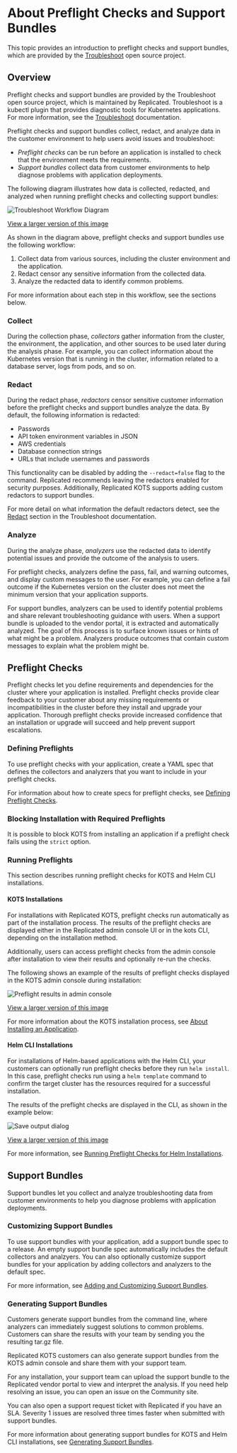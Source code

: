 # About Preflight Checks and Support Bundles

This topic provides an introduction to preflight checks and support bundles, which are provided by the [Troubleshoot](https://troubleshoot.sh/) open source project.

## Overview

Preflight checks and support bundles are provided by the Troubleshoot open source project, which is maintained by Replicated. Troubleshoot is a kubectl plugin that provides diagnostic tools for Kubernetes applications. For more information, see the [Troubleshoot](https://troubleshoot.sh/) documentation.

Preflight checks and support bundles collect, redact, and analyze data in the customer environment to help users avoid issues and troubleshoot:
* _Preflight checks_ can be run before an application is installed to check that the environment meets the requirements.
* _Support bundles_ collect data from customer environments to help diagnose problems with application deployments.

The following diagram illustrates how data is collected, redacted, and analyzed when running preflight checks and collecting support bundles:

![Troubleshoot Workflow Diagram](/images/troubleshoot-workflow-diagram.png)

[View a larger version of this image](/images/troubleshoot-workflow-diagram.png)

As shown in the diagram above, preflight checks and support bundles use the following workflow:
1. Collect data from various sources, including the cluster environment and the application. 
1. Redact censor any sensitive information from the collected data.
1. Analyze the redacted data to identify common problems.

For more information about each step in this workflow, see the sections below.

### Collect

During the collection phase, _collectors_ gather information from the cluster, the environment, the application, and other sources to be used later during the analysis phase. For example, you can collect information about the Kubernetes version that is running in the cluster, information related to a database server, logs from pods, and so on.

### Redact

During the redact phase, _redactors_ censor sensitive customer information before the preflight checks and support bundles analyze the data. By default, the following information is redacted:

- Passwords
- API token environment variables in JSON
- AWS credentials
- Database connection strings
- URLs that include usernames and passwords

This functionality can be disabled by adding the `--redact=false` flag to the command. Replicated recommends leaving the redactors enabled for security purposes. Additionally, Replicated KOTS supports adding custom redactors to support bundles.

For more detail on what information the default redactors detect, see the [Redact](https://troubleshoot.sh/docs/redact/) section in the Troubleshoot documentation.

### Analyze

During the analyze phase, _analyzers_ use the redacted data to identify potential issues and provide the outcome of the analysis to users.

For preflight checks, analyzers define the pass, fail, and warning outcomes, and display custom messages to the user. For example, you can define a fail outcome if the Kubernetes version on the cluster does not meet the minimum version that your application supports.

For support bundles, analyzers can be used to identify potential problems and share relevant troubleshooting guidance with users. When a support bundle is uploaded to the vendor portal, it is extracted and automatically analyzed. The goal of this process is to surface known issues or hints of what might be a problem. Analyzers produce outcomes that contain custom messages to explain what the problem might be.

## Preflight Checks

Preflight checks let you define requirements and dependencies for the cluster where your application is installed. Preflight checks provide clear feedback to your customer about any missing requirements or incompatibilities in the cluster before they install and upgrade your application. Thorough preflight checks provide increased confidence that an installation or upgrade will succeed and help prevent support escalations.

### Defining Preflights

To use preflight checks with your application, create a YAML spec that defines the collectors and analyzers that you want to include in your preflight checks.

For information about how to create specs for preflight checks, see [Defining Preflight Checks](preflight-defining).

### Blocking Installation with Required Preflights

It is possible to block KOTS from installing an application if a preflight check fails using the `strict` option.

### Running Preflights

This section describes running preflight checks for KOTS and Helm CLI installations.

#### KOTS Installations

For installations with Replicated KOTS, preflight checks run automatically as part of the installation process. The results of the preflight checks are displayed either in the Replicated admin console UI or in the kots CLI, depending on the installation method.

Additionally, users can access preflight checks from the admin console after installation to view their results and optionally re-run the checks.

The following shows an example of the results of preflight checks displayed in the KOTS admin console during installation:

![Preflight results in admin console](/images/preflight-warning.png)

[View a larger version of this image](/images/preflight-warning.png)

For more information about the KOTS installation process, see [About Installing an Application](/enterprise/installing-overview).

#### Helm CLI Installations

For installations of Helm-based applications with the Helm CLI, your customers can optionally run preflight checks before they run `helm install`. In this case, preflight checks run using a `helm template` command to confirm the target cluster has the resources required for a successful installation.

The results of the preflight checks are displayed in the CLI, as shown in the example below:

![Save output dialog](/images/helm-preflight-save-output.png)

[View a larger version of this image](/images/helm-preflight-save-output.png)

For more information, see [Running Preflight Checks for Helm Installations](preflight-running).

## Support Bundles

Support bundles let you collect and analyze troubleshooting data from customer environments to help you diagnose problems with application deployments.

### Customizing Support Bundles

To use support bundles with your application, add a support bundle spec to a release. An empty support bundle spec automatically includes the default collectors and analzyers. You can also optionally customize support bundles for your application by adding collectors and analyzers to the default spec.

For more information, see [Adding and Customizing Support Bundles](support-bundle-customizing).

### Generating Support Bundles

Customers generate support bundles from the command line, where analyzers can immediately suggest solutions to common problems. Customers can share the results with your team by sending you the resulting tar.gz file.

Replicated KOTS customers can also generate support bundles from the KOTS admin console and share them with your support team.

For any installation, your support team can upload the support bundle to the Replicated vendor portal to view and interpret the analysis. If you need help resolving an issue, you can open an issue on the Community site.

You can also open a support request ticket with Replicated if you have an SLA. Severity 1 issues are resolved three times faster when submitted with support bundles.

For more information about generating support bundles for KOTS and Helm CLI installations, see [Generating Support Bundles](support-bundle-generating).